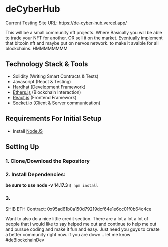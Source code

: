 # deCyberHub

Current Testing Site URL: https://de-cyber-hub.vercel.app/

This will be a small community nft projects. Where Basically you will be able to trade your NFT for another. OR sell it on the market. 
Eventually implement that bitcoin nft and maybe put on nervos network. to make it avaible for all blockchains. HMMMMMMMM

## Technology Stack & Tools

- Solidity (Writing Smart Contracts & Tests)
- Javascript (React & Testing)
- [Hardhat](https://hardhat.org/) (Development Framework)
- [Ethers.js](https://docs.ethers.io/v5/) (Blockchain Interaction)
- [React.js](https://reactjs.org/) (Frontend Framework)
- [Socket.io](https://socket.io/) (Client & Server communication)

## Requirements For Initial Setup
- Install [NodeJS](https://nodejs.org/en/)

## Setting Up
### 1. Clone/Download the Repository

### 2. Install Dependencies:
**be sure to use node -v 14.17.3**
`$ npm install`

### 3. 

SHIB ETH Contract: 0x95ad61b0a150d79219dcf64e1e6cc01f0b64c4ce


Want to also do a nice little credit section. There are a lot a lot a lot of people that i would like to say helped me out and continue to help me out and pursue coding and make it fun and easy. Just need you guys to create a better community right now. if you are down... let me know #deBlockchainDev
